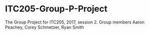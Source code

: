 # ITC205-Group-P-Project
The Group Project for ITC205, 2017, session 2. Group members Aaron Peachey, Corey Schmetzer, Ryan Smith
